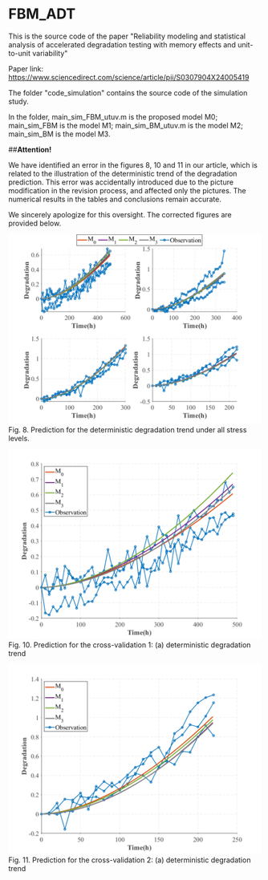 # FBM_ADT
This is the source code of the paper "Reliability modeling and statistical analysis of accelerated degradation testing with memory effects and unit-to-unit variability"

Paper link: https://www.sciencedirect.com/science/article/pii/S0307904X24005419

The folder "code_simulation" contains the source code of the simulation study.

In the folder, main_sim_FBM_utuv.m is the proposed model M0; main_sim_FBM is the model M1; main_sim_BM_utuv.m is the model M2; main_sim_BM is the model M3.

##**Attention!**

We have identified an error in the figures 8, 10 and 11 in our article, which is related to the illustration of the deterministic trend of the degradation prediction. This error was accidentally introduced due to the picture modification in the revision process, and affected only the pictures. The numerical results in the tables and conclusions remain accurate.

We sincerely apologize for this oversight. The corrected figures are provided below.

![image](https://github.com/dirge1/FBM_ADT/blob/main/corrected_figures/fig.8.png)
Fig. 8. Prediction for the deterministic degradation trend under all stress levels.

![image](https://github.com/dirge1/FBM_ADT/blob/main/corrected_figures/fig.10.png)
Fig. 10. Prediction for the cross-validation 1: (a) deterministic degradation trend

![image](https://github.com/dirge1/FBM_ADT/blob/main/corrected_figures/fig.11.png)
Fig. 11. Prediction for the cross-validation 2: (a) deterministic degradation trend
